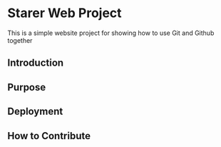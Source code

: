 # Starer Web Project

This is a simple website project for showing how to use Git and Github together

## Introduction

## Purpose

## Deployment

## How to Contribute
